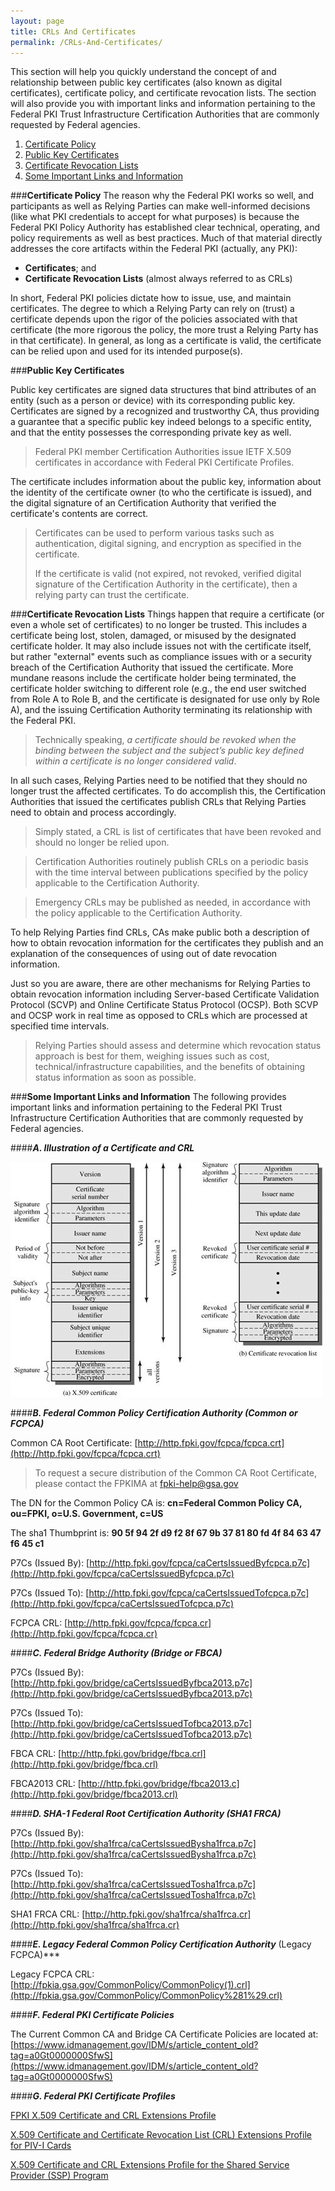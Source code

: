 ```yaml
---
layout: page
title: CRLs And Certificates
permalink: /CRLs-And-Certificates/
---
```



This section will help you quickly understand the concept of and relationship between public key certificates (also known as digital certificates), certificate policy, and certificate revocation lists. The section will also provide you with important links and information pertaining to the  Federal PKI Trust Infrastructure Certification Authorities that are commonly requested by Federal agencies.

1. [Certificate Policy](#certificate-policy)
2. [Public Key Certificates](#public-key-certificates)
3. [Certificate Revocation Lists](#certificate-revocation-lists)
4. [Some Important Links and Information](#some-important-links-and-information)

###**Certificate Policy**
The reason why the Federal PKI works so well, and participants as well as Relying Parties can make well-informed decisions (like what PKI credentials to accept for what purposes) is because the Federal PKI Policy Authority has established clear technical, operating, and policy requirements as well as best practices.  Much of that material directly addresses the core artifacts within the Federal PKI (actually, any PKI):  

- **Certificates**; and 
- **Certificate Revocation Lists** (almost always referred to as CRLs)

In short, Federal PKI policies dictate how to issue, use, and maintain certificates.  The degree to which a Relying Party can rely on (trust) a certificate depends upon the rigor of the policies associated with that certificate (the more rigorous the policy, the more trust a Relying Party has in that certificate).  In general, as long as a certificate is valid, the certificate can be relied upon and used for its intended purpose(s). 

###**Public Key Certificates**

Public key certificates are signed data structures that bind attributes of an entity (such as a person or device) with its corresponding public key. Certificates are signed by a recognized and trustworthy CA, thus providing a guarantee that a specific public key indeed belongs to a specific entity, and that the entity possesses the corresponding private key as well.

> Federal PKI member Certification Authorities issue IETF X.509 certificates in accordance with Federal PKI Certificate Profiles.

The certificate includes information about the public key, information about the identity of the certificate owner (to who the certificate is issued), and the digital signature of an Certification Authority that verified the certificate's contents are correct. 

> Certificates can be used to perform various tasks such as authentication, digital signing, and encryption as specified in the certificate.
>  
> If the certificate is valid (not expired, not revoked, verified digital signature of the Certification Authority in the certificate), then a relying party can trust the certificate.

###**Certificate Revocation Lists**
Things happen that require a certificate (or even a whole set of certificates) to no longer be trusted.  This includes a certificate being lost, stolen, damaged, or misused by the designated certificate holder.  It may also include issues not with the certificate itself, but rather "external" events such as compliance issues with or a security breach of the Certification Authority that issued the certificate.  More mundane reasons include the certificate holder being terminated,  the certificate holder  switching to different role (e.g., the end user switched from Role A to Role B, and the certificate is designated for use only by Role A), and the issuing Certification Authority terminating its relationship with the Federal PKI.

> Technically speaking, *a certificate should be revoked when the binding between the subject and the subject’s public key defined within a certificate is no longer considered valid*.

In all such cases, Relying Parties need to be notified that they should no longer trust the affected certificates.  To do accomplish this, the Certification Authorities that issued the certificates publish CRLs that Relying Parties need to obtain and process accordingly.

> Simply stated, a CRL is list of certificates that have been revoked and should no longer be relied upon.

> Certification Authorities routinely publish CRLs on a periodic basis with the time interval between publications specified by the policy applicable to the Certification Authority. 

>Emergency CRLs may be published as needed, in accordance with the policy applicable to the Certification Authority.

To help Relying Parties find CRLs, CAs make public both a description of how to obtain revocation information for the certificates they publish and an explanation of the consequences of using out of date revocation information.  

Just so you are aware, there are other mechanisms for Relying Parties to obtain revocation information including Server-based Certificate Validation Protocol (SCVP) and Online Certificate Status Protocol (OCSP).  Both SCVP and OCSP work in real time as opposed to CRLs which are processed at specified time intervals.  

> Relying Parties should assess and determine which revocation status approach is best for them, weighing issues such as cost, technical/infrastructure capabilities, and the benefits of obtaining status information as soon as possible.

###**Some Important Links and Information**
The following provides important links and information pertaining to the  Federal PKI Trust Infrastructure Certification Authorities that are commonly requested by Federal agencies.

####***A. Illustration of a Certificate and CRL***

<img src="/img/crls_diagram1.jpg"/>

####***B. Federal Common Policy Certification Authority (Common or FCPCA)***

Common CA Root Certificate:   [http://http.fpki.gov/fcpca/fcpca.crt](http://http.fpki.gov/fcpca/fcpca.crt)

> To request a secure distribution of the Common CA Root Certificate, please contact the FPKIMA at fpki-help@gsa.gov

The DN for the Common Policy CA is:  **cn=Federal Common Policy CA, ou=FPKI, o=U.S. Government, c=US** 

The sha1 Thumbprint is:   **90 5f 94 2f d9 f2 8f 67 9b 37 81 80 fd 4f 84 63 47 f6 45 c1**

P7Cs (Issued By):  [http://http.fpki.gov/fcpca/caCertsIssuedByfcpca.p7c](http://http.fpki.gov/fcpca/caCertsIssuedByfcpca.p7c)

P7Cs (Issued To):  [http://http.fpki.gov/fcpca/caCertsIssuedTofcpca.p7c](http://http.fpki.gov/fcpca/caCertsIssuedTofcpca.p7c)

FCPCA CRL: [http://http.fpki.gov/fcpca/fcpca.cr](http://http.fpki.gov/fcpca/fcpca.cr) 

####***C. Federal Bridge Authority (Bridge or FBCA)***

P7Cs (Issued By): [http://http.fpki.gov/bridge/caCertsIssuedByfbca2013.p7c](http://http.fpki.gov/bridge/caCertsIssuedByfbca2013.p7c)

P7Cs (Issued To): [http://http.fpki.gov/bridge/caCertsIssuedTofbca2013.p7c](http://http.fpki.gov/bridge/caCertsIssuedTofbca2013.p7c)

FBCA CRL: [http://http.fpki.gov/bridge/fbca.crl](http://http.fpki.gov/bridge/fbca.crl)

FBCA2013 CRL: [http://http.fpki.gov/bridge/fbca2013.c](http://http.fpki.gov/bridge/fbca2013.crl)

####***D. SHA-1 Federal Root Certification Authority (SHA1 FRCA)***

P7Cs (Issued By): [http://http.fpki.gov/sha1frca/caCertsIssuedBysha1frca.p7c](http://http.fpki.gov/sha1frca/caCertsIssuedBysha1frca.p7c)

P7Cs (Issued To): [http://http.fpki.gov/sha1frca/caCertsIssuedTosha1frca.p7c](http://http.fpki.gov/sha1frca/caCertsIssuedTosha1frca.p7c)

SHA1 FRCA CRL: [http://http.fpki.gov/sha1frca/sha1frca.cr](http://http.fpki.gov/sha1frca/sha1frca.cr)

####***E. Legacy Federal Common Policy Certification Authority*** (Legacy FCPCA)***

Legacy FCPCA CRL: [http://fpkia.gsa.gov/CommonPolicy/CommonPolicy(1).crl](http://fpkia.gsa.gov/CommonPolicy/CommonPolicy%281%29.crl)

####***F. Federal PKI Certificate Policies***

The Current Common CA and Bridge CA Certificate Policies are located at: [https://www.idmanagement.gov/IDM/s/article_content_old?tag=a0Gt0000000SfwS](https://www.idmanagement.gov/IDM/s/article_content_old?tag=a0Gt0000000SfwS) 

####***G. Federal PKI Certificate Profiles***

[FPKI X.509 Certificate and CRL Extensions Profile](https://www.idmanagement.gov/IDM/s/document_detail?Id=kA0t00000008Od8CAE)

[X.509 Certificate and Certificate Revocation List (CRL) Extensions Profile for PIV-I Cards](https://www.idmanagement.gov/IDM/s/document_detail?Id=kA0t00000008ObiCAE)

[X.509 Certificate and CRL Extensions Profile for the Shared Service Provider (SSP) Program](https://www.idmanagement.gov/IDM/s/document_detail?Id=kA0t0000000GmdcCAC)










